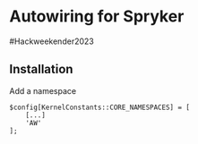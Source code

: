 # Autowiring for Spryker

#Hackweekender2023

## Installation

Add a namespace
```
$config[KernelConstants::CORE_NAMESPACES] = [
    [...]
    'AW'
];
```